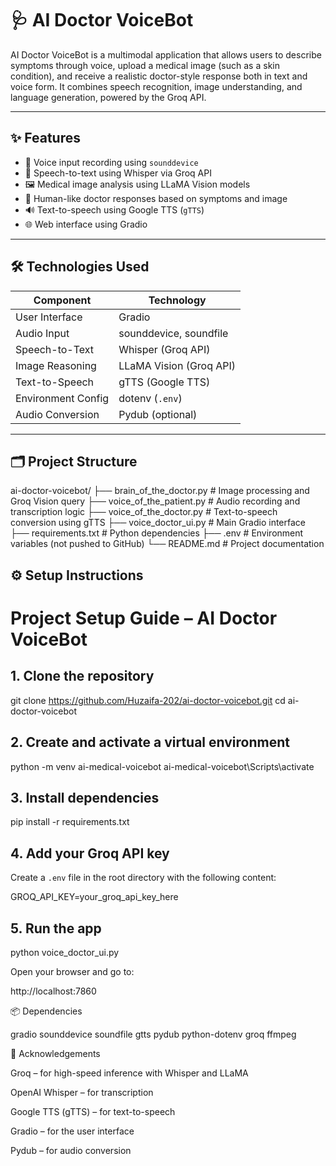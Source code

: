 # 🩺 AI Doctor VoiceBot

AI Doctor VoiceBot is a multimodal application that allows users to describe symptoms through voice, upload a medical image (such as a skin condition), and receive a realistic doctor-style response both in text and voice form. It combines speech recognition, image understanding, and language generation, powered by the Groq API.

---

## ✨ Features

- 🎤 Voice input recording using `sounddevice`
- 🧠 Speech-to-text using Whisper via Groq API
- 🖼️ Medical image analysis using LLaMA Vision models
- 💬 Human-like doctor responses based on symptoms and image
- 🔊 Text-to-speech using Google TTS (`gTTS`)
- 🌐 Web interface using Gradio

---

## 🛠️ Technologies Used

| Component           | Technology              |
|---------------------|--------------------------|
| User Interface      | Gradio                   |
| Audio Input         | sounddevice, soundfile   |
| Speech-to-Text      | Whisper (Groq API)       |
| Image Reasoning     | LLaMA Vision (Groq API)  |
| Text-to-Speech      | gTTS (Google TTS)        |
| Environment Config  | dotenv (`.env`)          |
| Audio Conversion    | Pydub (optional)         |

---

## 🗂️ Project Structure

ai-doctor-voicebot/
├── brain_of_the_doctor.py # Image processing and Groq Vision query
├── voice_of_the_patient.py # Audio recording and transcription logic
├── voice_of_the_doctor.py # Text-to-speech conversion using gTTS
├── voice_doctor_ui.py # Main Gradio interface
├── requirements.txt # Python dependencies
├── .env # Environment variables (not pushed to GitHub)
└── README.md # Project documentation

## ⚙️ Setup Instructions

# Project Setup Guide – AI Doctor VoiceBot

## 1. Clone the repository

git clone https://github.com/Huzaifa-202/ai-doctor-voicebot.git
cd ai-doctor-voicebot

## 2. Create and activate a virtual environment

python -m venv ai-medical-voicebot
ai-medical-voicebot\Scripts\activate

## 3. Install dependencies

pip install -r requirements.txt

## 4. Add your Groq API key

Create a `.env` file in the root directory with the following content:

GROQ_API_KEY=your_groq_api_key_here

## 5. Run the app

python voice_doctor_ui.py

Open your browser and go to:

http://localhost:7860

📦 Dependencies

gradio
sounddevice
soundfile
gtts
pydub
python-dotenv
groq
ffmpeg

🙏 Acknowledgements

Groq – for high-speed inference with Whisper and LLaMA

OpenAI Whisper – for transcription

Google TTS (gTTS) – for text-to-speech

Gradio – for the user interface

Pydub – for audio conversion


